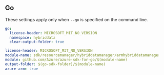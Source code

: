 ## Go

These settings apply only when `--go` is specified on the command line.

```yaml $(go) && !$(track2)
go:
  license-header: MICROSOFT_MIT_NO_VERSION
  namespace: hybriddata
  clear-output-folder: true
```

``` yaml $(go) && $(track2)
license-header: MICROSOFT_MIT_NO_VERSION
module-name: sdk/resourcemanager/hybriddatamanager/armhybriddatamanager
module: github.com/Azure/azure-sdk-for-go/$(module-name)
output-folder: $(go-sdk-folder)/$(module-name)
azure-arm: true
```
